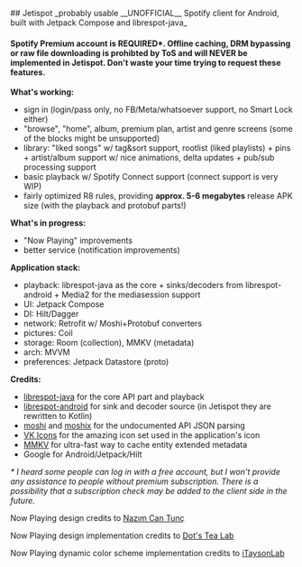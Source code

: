 </p>
## Jetispot
_probably usable __UNOFFICIAL__ Spotify client for Android, built with Jetpack Compose and librespot-java_

#### Spotify Premium account is REQUIRED*. Offline caching, DRM bypassing or raw file downloading is prohibted by ToS and will NEVER be implemented in Jetispot. Don't waste your time trying to request these features.

__What's working:__
- sign in (login/pass only, no FB/Meta/whatsoever support, no Smart Lock either) 
- "browse", "home", album, premium plan, artist and genre screens (some of the blocks might be unsupported)
- library: "liked songs" w/ tag&sort support, rootlist (liked playlists) + pins + artist/album support w/ nice animations, delta updates + pub/sub processing support
- basic playback w/ Spotify Connect support (connect support is very WIP)
- fairly optimized R8 rules, providing __approx. 5-6 megabytes__ release APK size (with the playback and protobuf parts!)

__What's in progress:__
- "Now Playing" improvements
- better service (notification improvements)

__Application stack:__
- playback: librespot-java as the core + sinks/decoders from librespot-android + Media2 for the mediasession support
- UI: Jetpack Compose
- DI: Hilt/Dagger
- network: Retrofit w/ Moshi+Protobuf converters
- pictures: Coil
- storage: Room (collection), MMKV (metadata)
- arch: MVVM
- preferences: Jetpack Datastore (proto)

__Credits:__
- [librespot-java](https://github.com/librespot-org/librespot-java) for the core API part and playback
- [librespot-android](https://github.com/devgianlu/librespot-android) for sink and decoder source (in Jetispot they are rewritten to Kotlin)  
- [moshi](https://github.com/square/moshi/) and [moshix](https://github.com/ZacSweers/MoshiX/) for the undocumented API JSON parsing
- [VK Icons](https://github.com/VKCOM/icons) for the amazing icon set used in the application's icon
- [MMKV](https://github.com/Tencent/MMKV) for ultra-fast way to cache entity extended metadata
- Google for Android/Jetpack/Hilt

_* I heard some people can log in with a free account, but I won't provide any assistance to people without premium subscription. There is a possibility that a subscription check may be added to the client side in the future._

Now Playing design credits to <a href="https://dribbble.com/shots/15706284-Spotify-You-Material-You-Redesign/attachments/7505834?mode=media" target="_blank">Nazım Can Tunç</a>
<p>Now Playing design implementation credits to <a href="https://t.me/DotsTeaLab/119" target="_blank">Dot's Tea Lab</a>
<p>Now Playing dynamic color scheme implementation credits to <a href="https://github.com/iTaysonLab" target="_blank">iTaysonLab</a> 
